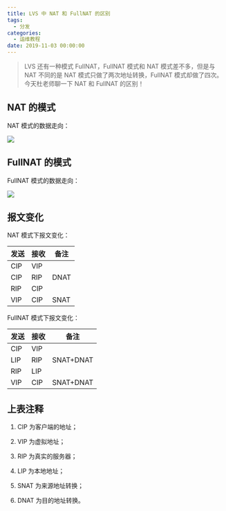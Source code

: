 ```yaml
---
title: LVS 中 NAT 和 FullNAT 的区别
tags:
  - 分发
categories:
  - 运维教程
date: 2019-11-03 00:00:00
---
```


> LVS 还有一种模式 FullNAT，FullNAT 模式和 NAT 模式差不多，但是与 NAT 不同的是 NAT 模式只做了两次地址转换，FullNAT 模式却做了四次。今天杜老师聊一下 NAT 和 FullNAT 的区别！

<!-- more -->

## NAT 的模式

NAT 模式的数据走向：

![](https://cdn.dusays.com/2019/11/116-1.jpg)

## FullNAT 的模式

FullNAT 模式的数据走向：

![](https://cdn.dusays.com/2019/11/116-2.jpg)

## 报文变化

NAT 模式下报文变化：

| 发送 | 接收 | 备注 |
| - | - | - |
| CIP | VIP | |
| CIP | RIP | DNAT |
| RIP | CIP | |
| VIP | CIP | SNAT |

FullNAT 模式下报文变化：

| 发送 | 接收 | 备注 |
| - | - | - |
| CIP | VIP | |
| LIP | RIP | SNAT+DNAT |
| RIP | LIP | |
| VIP | CIP | SNAT+DNAT |

## 上表注释

1. CIP 为客户端的地址；

2. VIP 为虚拟地址；

3. RIP 为真实的服务器；

4. LIP 为本地地址；

5. SNAT 为来源地址转换；

6. DNAT 为目的地址转换。
